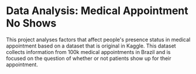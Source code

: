 # Data Analysis: Medical Appointment No Shows
This project analyses factors that affect people's presence status in medical appointment based on a dataset that is original in Kaggle. This dataset collects information from 100k medical appointments in Brazil and is focused on the question of whether or not patients show up for their appointment. 
